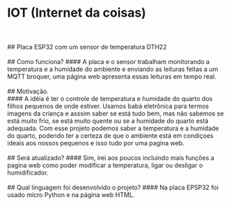 # IOT (Internet da coisas)
<br/>
<br/>
## Placa ESP32 com um sensor de temperatura DTH22 
<br/>
<br/>
## Como funciona? 
#### A placa e o sensor trabalham monitorando a temperatura e a humidade do ambiente e enviando as leituras feitas a um MQTT broquer, uma página web apresenta essas leituras em tempo real.
<br/>
<br/>
## Motivação.
<br/>
#### A idéia é ter o controle de temperatura e humidade do quarto dos filhos pequenos de onde estiver. Usamos babá eletrônica para termos imagens da criança e asssim saber se está tudo bem, mas não sabemos se está muito frio, se está muito quente ou se a humidade do quarto está adequada. Com esse projeto podemos saber a temperatura e a humidade do quarto, podendo ter a certeza de que o ambiente está em condiçoes ideais aos nossos pequenos e isso tudo por uma pagina web.
<br/>
<br/>
## Será atualizado?
#### Sim, irei aos poucos incluindo mais funções a pagina web como poder modificar a temperatura, ligar ou desligar o humidificador.
<br/>
<br/>
## Qual linguagem foi desenvolvido o projeto?
#### Na placa EPSP32 foi usado micro Python e na página web HTML.
